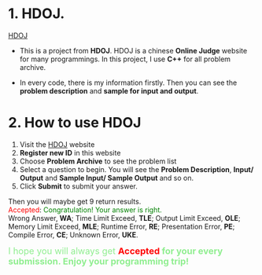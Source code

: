 <!--
 * @Author: Jingsheng Lyu
 * @Date: 2020-06-08 17:48:11
 * @LastEditors: Jingsheng Lyu
 * @LastEditTime: 2020-06-08 18:16:22
 * @FilePath: /C_Learning/Cpp_OJ/OJ1000/README.md
--> 
# 1. HDOJ.

[HDOJ](http://acm.hdu.edu.cn/)

* This is a project from **HDOJ**. HDOJ is a chinese **Online Judge** website for many programmings. In this project, I use **C++** for all problem archive.

* In every code, there is my information firstly. Then you can see the **problem description** and **sample for input and output**.

# 2. How to use HDOJ

1. Visit the [HDOJ](http://acm.hdu.edu.cn/) website
2. **Register new ID** in this website
3. Choose **Problem Archive** to see the problem list
4. Select a question to begin. You will see the **Problem Description**, **Input/ Output** and **Sample Input/ Sample Output** and so on.
5. Click **Submit** to submit your answer.

Then you will maybe get 9 return results.   
<font color='red'>Accepted</font>: <font color='green'>Congratulation! Your answer is right.</font>  
Wrong Answer, **WA**; Time Limit Exceed, **TLE**; Output Limit Exceed, **OLE**; Memory Limit Exceed, **MLE**; Runtime Error, **RE**; Presentation Error, **PE**; Compile Error, **CE**; Unknown Error, **UKE**.

<font size=4 color='lightgreen'>I hope you will always get <font color='red'><b>Accepted<b></font> for your every submission. Enjoy your programming trip!</font>